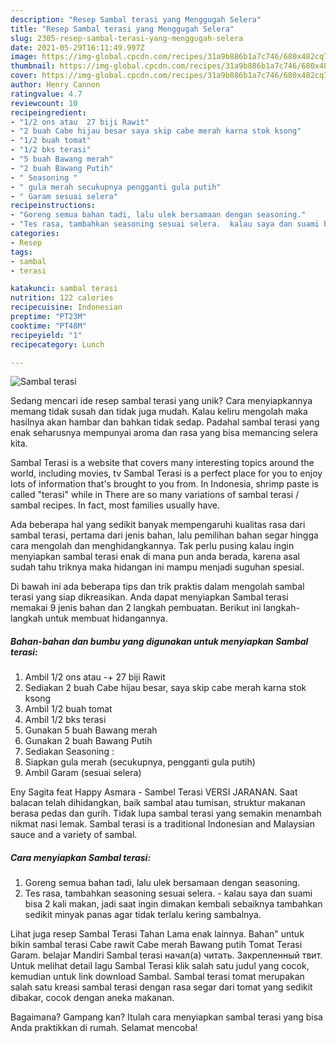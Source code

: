 ```yaml
---
description: "Resep Sambal terasi yang Menggugah Selera"
title: "Resep Sambal terasi yang Menggugah Selera"
slug: 2305-resep-sambal-terasi-yang-menggugah-selera
date: 2021-05-29T16:11:49.997Z
image: https://img-global.cpcdn.com/recipes/31a9b886b1a7c746/680x482cq70/sambal-terasi-foto-resep-utama.jpg
thumbnail: https://img-global.cpcdn.com/recipes/31a9b886b1a7c746/680x482cq70/sambal-terasi-foto-resep-utama.jpg
cover: https://img-global.cpcdn.com/recipes/31a9b886b1a7c746/680x482cq70/sambal-terasi-foto-resep-utama.jpg
author: Henry Cannon
ratingvalue: 4.7
reviewcount: 10
recipeingredient:
- "1/2 ons atau  27 biji Rawit"
- "2 buah Cabe hijau besar saya skip cabe merah karna stok ksong"
- "1/2 buah tomat"
- "1/2 bks terasi"
- "5 buah Bawang merah"
- "2 buah Bawang Putih"
- " Seasoning "
- " gula merah secukupnya pengganti gula putih"
- " Garam sesuai selera"
recipeinstructions:
- "Goreng semua bahan tadi, lalu ulek bersamaan dengan seasoning."
- "Tes rasa, tambahkan seasoning sesuai selera.  kalau saya dan suami bisa 2 kali makan, jadi saat ingin dimakan kembali sebaiknya tambahkan sedikit minyak panas agar tidak terlalu kering sambalnya."
categories:
- Resep
tags:
- sambal
- terasi

katakunci: sambal terasi 
nutrition: 122 calories
recipecuisine: Indonesian
preptime: "PT23M"
cooktime: "PT48M"
recipeyield: "1"
recipecategory: Lunch

---
```



![Sambal terasi](https://img-global.cpcdn.com/recipes/31a9b886b1a7c746/680x482cq70/sambal-terasi-foto-resep-utama.jpg)

Sedang mencari ide resep sambal terasi yang unik? Cara menyiapkannya memang tidak susah dan tidak juga mudah. Kalau keliru mengolah maka hasilnya akan hambar dan bahkan tidak sedap. Padahal sambal terasi yang enak seharusnya mempunyai aroma dan rasa yang bisa memancing selera kita.

Sambal Terasi is a website that covers many interesting topics around the world, including movies, tv Sambal Terasi is a perfect place for you to enjoy lots of information that&#39;s brought to you from. In Indonesia, shrimp paste is called &#34;terasi&#34; while in There are so many variations of sambal terasi / sambal recipes. In fact, most families usually have.

Ada beberapa hal yang sedikit banyak mempengaruhi kualitas rasa dari sambal terasi, pertama dari jenis bahan, lalu pemilihan bahan segar hingga cara mengolah dan menghidangkannya. Tak perlu pusing kalau ingin menyiapkan sambal terasi enak di mana pun anda berada, karena asal sudah tahu triknya maka hidangan ini mampu menjadi suguhan spesial.


Di bawah ini ada beberapa tips dan trik praktis dalam mengolah sambal terasi yang siap dikreasikan. Anda dapat menyiapkan Sambal terasi memakai 9 jenis bahan dan 2 langkah pembuatan. Berikut ini langkah-langkah untuk membuat hidangannya.

<!--inarticleads1-->

##### Bahan-bahan dan bumbu yang digunakan untuk menyiapkan Sambal terasi:

1. Ambil 1/2 ons atau -+ 27 biji Rawit
1. Sediakan 2 buah Cabe hijau besar, saya skip cabe merah karna stok ksong
1. Ambil 1/2 buah tomat
1. Ambil 1/2 bks terasi
1. Gunakan 5 buah Bawang merah
1. Gunakan 2 buah Bawang Putih
1. Sediakan  Seasoning :
1. Siapkan  gula merah (secukupnya, pengganti gula putih)
1. Ambil  Garam (sesuai selera)


Eny Sagita feat Happy Asmara - Sambel Terasi VERSI JARANAN. Saat balacan telah dihidangkan, baik sambal atau tumisan, struktur makanan berasa pedas dan gurih. Tidak lupa sambal terasi yang semakin menambah nikmat nasi lemak. Sambal terasi is a traditional Indonesian and Malaysian sauce and a variety of sambal. 

<!--inarticleads2-->

##### Cara menyiapkan Sambal terasi:

1. Goreng semua bahan tadi, lalu ulek bersamaan dengan seasoning.
1. Tes rasa, tambahkan seasoning sesuai selera.  - kalau saya dan suami bisa 2 kali makan, jadi saat ingin dimakan kembali sebaiknya tambahkan sedikit minyak panas agar tidak terlalu kering sambalnya.


Lihat juga resep Sambal Terasi Tahan Lama enak lainnya. Bahan&#34; untuk bikin sambal terasi Cabe rawit Cabe merah Bawang putih Tomat Terasi Garam. belajar Mandiri Sambal terasi начал(а) читать. Закрепленный твит. Untuk melihat detail lagu Sambal Terasi klik salah satu judul yang cocok, kemudian untuk link download Sambal. Sambal terasi tomat merupakan salah satu kreasi sambal terasi dengan rasa segar dari tomat yang sedikit dibakar, cocok dengan aneka makanan. 

Bagaimana? Gampang kan? Itulah cara menyiapkan sambal terasi yang bisa Anda praktikkan di rumah. Selamat mencoba!
